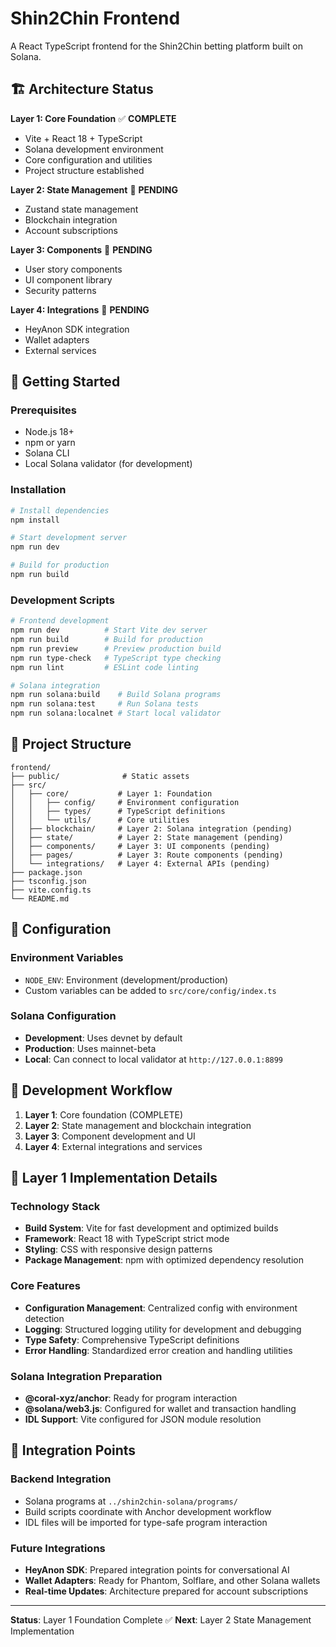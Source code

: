 # Shin2Chin Frontend

A React TypeScript frontend for the Shin2Chin betting platform built on Solana.

## 🏗️ Architecture Status

**Layer 1: Core Foundation** ✅ **COMPLETE**
- Vite + React 18 + TypeScript
- Solana development environment
- Core configuration and utilities
- Project structure established

**Layer 2: State Management** 🔄 **PENDING**
- Zustand state management
- Blockchain integration
- Account subscriptions

**Layer 3: Components** 🔄 **PENDING**
- User story components
- UI component library
- Security patterns

**Layer 4: Integrations** 🔄 **PENDING**
- HeyAnon SDK integration
- Wallet adapters
- External services

## 🚀 Getting Started

### Prerequisites
- Node.js 18+
- npm or yarn
- Solana CLI
- Local Solana validator (for development)

### Installation
```bash
# Install dependencies
npm install

# Start development server
npm run dev

# Build for production
npm run build
```

### Development Scripts
```bash
# Frontend development
npm run dev          # Start Vite dev server
npm run build        # Build for production
npm run preview      # Preview production build
npm run type-check   # TypeScript type checking
npm run lint         # ESLint code linting

# Solana integration
npm run solana:build    # Build Solana programs
npm run solana:test     # Run Solana tests
npm run solana:localnet # Start local validator
```

## 📁 Project Structure

```
frontend/
├── public/              # Static assets
├── src/
│   ├── core/           # Layer 1: Foundation
│   │   ├── config/     # Environment configuration
│   │   ├── types/      # TypeScript definitions
│   │   └── utils/      # Core utilities
│   ├── blockchain/     # Layer 2: Solana integration (pending)
│   ├── state/          # Layer 2: State management (pending)
│   ├── components/     # Layer 3: UI components (pending)
│   ├── pages/          # Layer 3: Route components (pending)
│   └── integrations/   # Layer 4: External APIs (pending)
├── package.json
├── tsconfig.json
├── vite.config.ts
└── README.md
```

## 🔧 Configuration

### Environment Variables
- `NODE_ENV`: Environment (development/production)
- Custom variables can be added to `src/core/config/index.ts`

### Solana Configuration
- **Development**: Uses devnet by default
- **Production**: Uses mainnet-beta
- **Local**: Can connect to local validator at `http://127.0.0.1:8899`

## 🧪 Development Workflow

1. **Layer 1**: Core foundation (COMPLETE)
2. **Layer 2**: State management and blockchain integration
3. **Layer 3**: Component development and UI
4. **Layer 4**: External integrations and services

## 📝 Layer 1 Implementation Details

### Technology Stack
- **Build System**: Vite for fast development and optimized builds
- **Framework**: React 18 with TypeScript strict mode
- **Styling**: CSS with responsive design patterns
- **Package Management**: npm with optimized dependency resolution

### Core Features
- **Configuration Management**: Centralized config with environment detection
- **Logging**: Structured logging utility for development and debugging
- **Type Safety**: Comprehensive TypeScript definitions
- **Error Handling**: Standardized error creation and handling utilities

### Solana Integration Preparation
- **@coral-xyz/anchor**: Ready for program interaction
- **@solana/web3.js**: Configured for wallet and transaction handling
- **IDL Support**: Vite configured for JSON module resolution

## 🔗 Integration Points

### Backend Integration
- Solana programs at `../shin2chin-solana/programs/`
- Build scripts coordinate with Anchor development workflow
- IDL files will be imported for type-safe program interaction

### Future Integrations
- **HeyAnon SDK**: Prepared integration points for conversational AI
- **Wallet Adapters**: Ready for Phantom, Solflare, and other Solana wallets
- **Real-time Updates**: Architecture prepared for account subscriptions

---

**Status**: Layer 1 Foundation Complete ✅
**Next**: Layer 2 State Management Implementation